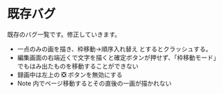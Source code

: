 # 既存バグ

既存のバグ一覧です。修正していきます。

- 一点のみの画を描き、枠移動→順序入れ替え とするとクラッシュする。
- 編集画面の右端近くで文字を描くと確定ボタンが押せず、「枠移動モード」でもはみ出たものを移動することができない
- 録画中は左上の ❎ ボタンを無効にする
- Note 内でページ移動するとその直後の一画が描かれない
